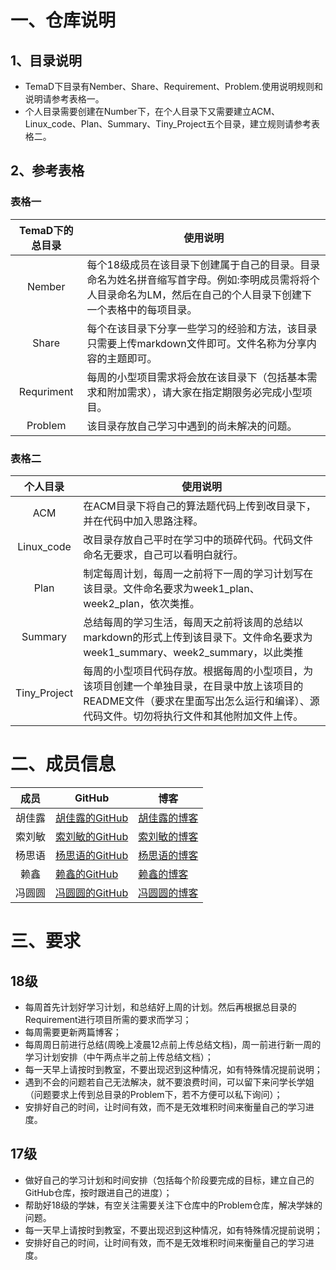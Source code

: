 # 一、仓库说明

## 1、目录说明

- TemaD下目录有Nember、Share、Requirement、Problem.使用说明规则和说明请参考表格一。
- 个人目录需要创建在Number下，在个人目录下又需要建立ACM、Linux_code、Plan、Summary、Tiny_Project五个目录，建立规则请参考表格二。


## 2、参考表格

### 表格一
|TemaD下的总目录|使用说明|
|:------:|-------|
|Nember|每个18级成员在该目录下创建属于自己的目录。目录命名为姓名拼音缩写首字母。例如:李明成员需将将个人目录命名为LM，然后在自己的个人目录下创建下一个表格中的每项目录。|
|Share|每个在该目录下分享一些学习的经验和方法，该目录只需要上传markdown文件即可。文件名称为分享内容的主题即可。|
|Requriment|每周的小型项目需求将会放在该目录下（包括基本需求和附加需求），请大家在指定期限务必完成小型项目。|
|Problem|该目录存放自己学习中遇到的尚未解决的问题。|


### 表格二
|个人目录|使用说明|  
|:---:|---|
|ACM|在ACM目录下将自己的算法题代码上传到改目录下，并在代码中加入思路注释。|
|Linux_code|改目录存放自己平时在学习中的琐碎代码。代码文件命名无要求，自己可以看明白就行。|
|Plan|制定每周计划，每周一之前将下一周的学习计划写在该目录。文件命名要求为week1_plan、 week2_plan，依次类推。|
|Summary|总结每周的学习生活，每周天之前将该周的总结以markdown的形式上传到该目录下。文件命名要求为week1_summary、week2_summary，以此类推|
|Tiny_Project|每周的小型项目代码存放。根据每周的小型项目，为该项目创建一个单独目录，在目录中放上该项目的README文件（要求在里面写出怎么运行和编译）、源代码文件。切勿将执行文件和其他附加文件上传。|


# 二、成员信息

|成员|GitHub|博客|
|:---:|---|---|
|胡佳露|[胡佳露的GitHub](https://github.com/jialuhu)|[胡佳露的博客](https://github.com/jialuhu)|
|索刘敏|[索刘敏的GitHub](https://blog.csdn.net/weixin_43858843)|[索刘敏的博客](https://github.com/materyy)|
|杨思语|[杨思语的GitHub](https://github.com/cosineta)|[杨思语的博客](https://blog.csdn.net/yangyanxi1216)|
|赖鑫|[赖鑫的GitHub](https://github.com/shengshengxiaowang)|[赖鑫的博客](https://blog.csdn.net/shengshengxiaowang)|
|冯圆圆|[冯圆圆的GitHub](https://github.com/slbqsa)|[冯圆圆的博客](https://blog.csdn.net/weixin_42378758/article/)|


# 三、要求

## 18级
- 每周首先计划好学习计划，和总结好上周的计划。然后再根据总目录的Requirement进行项目所需的要求而学习；
- 每周需要更新两篇博客；
- 每周周日前进行总结(周晚上凌晨12点前上传总结文档)，周一前进行新一周的学习计划安排（中午两点半之前上传总结文档）；
- 每一天早上请按时到教室，不要出现迟到这种情况，如有特殊情况提前说明；
- 遇到不会的问题若自己无法解决，就不要浪费时间，可以留下来问学长学姐（问题要求上传到总目录的Problem下，若不方便可以私下询问）；
- 安排好自己的时间，让时间有效，而不是无效堆积时间来衡量自己的学习进度。

## 17级
- 做好自己的学习计划和时间安排（包括每个阶段要完成的目标，建立自己的GitHub仓库，按时跟进自己的进度）；
- 帮助好18级的学妹，有空关注需要关注下仓库中的Problem仓库，解决学妹的问题。
- 每一天早上请按时到教室，不要出现迟到这种情况，如有特殊情况提前说明；
- 安排好自己的时间，让时间有效，而不是无效堆积时间来衡量自己的学习进度。





















